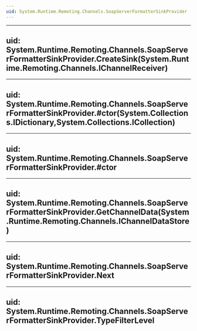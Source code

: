```yaml
---
uid: System.Runtime.Remoting.Channels.SoapServerFormatterSinkProvider
---
```


---
uid: System.Runtime.Remoting.Channels.SoapServerFormatterSinkProvider.CreateSink(System.Runtime.Remoting.Channels.IChannelReceiver)
---

---
uid: System.Runtime.Remoting.Channels.SoapServerFormatterSinkProvider.#ctor(System.Collections.IDictionary,System.Collections.ICollection)
---

---
uid: System.Runtime.Remoting.Channels.SoapServerFormatterSinkProvider.#ctor
---

---
uid: System.Runtime.Remoting.Channels.SoapServerFormatterSinkProvider.GetChannelData(System.Runtime.Remoting.Channels.IChannelDataStore)
---

---
uid: System.Runtime.Remoting.Channels.SoapServerFormatterSinkProvider.Next
---

---
uid: System.Runtime.Remoting.Channels.SoapServerFormatterSinkProvider.TypeFilterLevel
---
